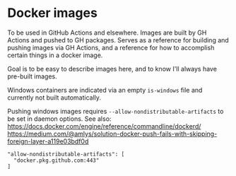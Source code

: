  # Docker images

To be used in GitHub Actions and elsewhere.  Images are built by GH Actions and pushed to GH packages.  Serves as a reference for building and pushing images via GH Actions, and a reference for how to accomplish certain things in a docker image.

Goal is to be easy to describe images here, and to know I'll always have pre-built images.

Windows containers are indicated via an empty `is-windows` file and currently not built automatically.

Pushing windows images requires `--allow-nondistributable-artifacts` to be set in daemon options.
See also: https://docs.docker.com/engine/reference/commandline/dockerd/
https://medium.com/@amlys/solution-docker-push-fails-with-skipping-foreign-layer-a119e03bdf0d

```
"allow-nondistributable-artifacts": [
  "docker.pkg.github.com:443"
]
```